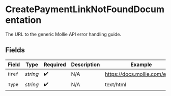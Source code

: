 # CreatePaymentLinkNotFoundDocumentation

The URL to the generic Mollie API error handling guide.


## Fields

| Field                          | Type                           | Required                       | Description                    | Example                        |
| ------------------------------ | ------------------------------ | ------------------------------ | ------------------------------ | ------------------------------ |
| `Href`                         | *string*                       | :heavy_check_mark:             | N/A                            | https://docs.mollie.com/errors |
| `Type`                         | *string*                       | :heavy_check_mark:             | N/A                            | text/html                      |